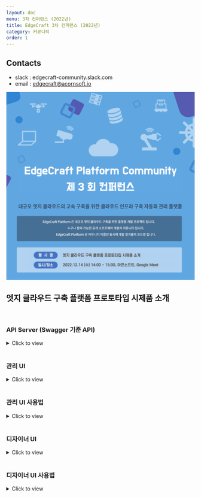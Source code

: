 ```yaml
---
layout: doc
menu: 3차 컨퍼런스 (2022년)
title: EdgeCraft 3차 컨퍼런스 (2022년)
category: 커뮤니티
order: 1
---
```


<!-- <div class="page__content" style="padding: 0 80px"> image와 폭 맞춤을 위한 스타일 설정
</div> -->

## Contacts

- slack : edgecraft-community.slack.com
- email : edgecraft@acornsoft.io

<p align="center"><img src="/images/conference-03.png"></p>

## 엣지 클라우드 구축 플랫폼 프로토타입 시제품 소개

<br />

### API Server (Swagger 기준 API)

<details>
<summary>Click to view</summary>
<div markdown="1">
<br/>

#### Content here!!!

</div>
</details>

<br/>

### 관리 UI

<details>
<summary>Click to view</summary>
<div markdown="1">
<br/>

#### Content here!!!

</div>
</details>

<br/>

### 관리 UI 사용법

<details>
<summary>Click to view</summary>
<div markdown="1">
<br/>

#### Content here!!!

</div>
</details>

<br/>

### 디자이너 UI

<details>
<summary>Click to view</summary>
<div markdown="1">
<br/>

#### Content here!!!

</div>
</details>

<br/>

### 디자이너 UI 사용법

<details>
<summary>Click to view</summary>
<div markdown="1">
<br/>

#### Content here!!!

</div>
</details>

<br/>
